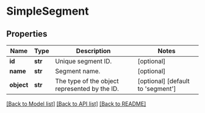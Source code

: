 # SimpleSegment


## Properties

Name | Type | Description | Notes
------------ | ------------- | ------------- | -------------
**id** | **str** | Unique segment ID. | [optional] 
**name** | **str** | Segment name. | [optional] 
**object** | **str** | The type of the object represented by the ID. | [optional] [default to 'segment']

[[Back to Model list]](../README.md#documentation-for-models) [[Back to API list]](../README.md#documentation-for-api-endpoints) [[Back to README]](../README.md)


